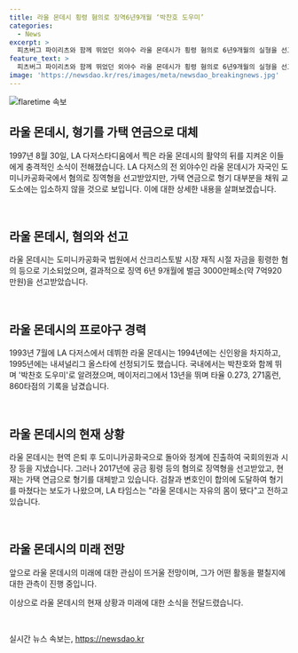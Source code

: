 ```yaml
---
title: 라울 몬데시 횡령 혐의로 징역6년9개월 ‘박찬호 도우미’
categories:
  - News
excerpt: >
  피츠버그 파이리츠와 함께 뛰었던 외야수 라울 몬데시가 횡령 혐의로 6년9개월의 실형을 선고받았지만, 가택 연금을 통해 대부분의 형기를 채워 교도소에는 입소하지 않을 것으로 보인다. 몬데시는 2017년에도 공금 횡령 등으로 징역형을 받았으나 이미 가택 연금으로 형기를 채워 끝낸 상태다. 이로써 몬데시는 형기를 마쳐 자유의 몸이 됐다는 소식이다.
feature_text: >
  피츠버그 파이리츠와 함께 뛰었던 외야수 라울 몬데시가 횡령 혐의로 6년9개월의 실형을 선고받았지만, 가택 연금을 통해 대부분의 형기를 채워 교도소에는 입소하지 않을 것으로 보인다. 몬데시는 2017년에도 공금 횡령 등으로 징역형을 받았으나 이미 가택 연금으로 형기를 채워 끝낸 상태다. 이로써 몬데시는 형기를 마쳐 자유의 몸이 됐다는 소식이다.
image: 'https://newsdao.kr/res/images/meta/newsdao_breakingnews.jpg'
---
```


<p><img src="https://newsdao.kr/res/images/meta/newsdao_breakingnews.jpg" alt="flaretime 속보" /></p>

<h2>라울 몬데시, 형기를 가택 연금으로 대체</h2>

<p>1997년 8월 30일, LA 다저스타디움에서 찍은 라울 몬데시의 활약의 뒤를 지켜온 이들에게 충격적인 소식이 전해졌습니다. LA 다저스의 전 외야수인 라울 몬데시가 자국인 도미니카공화국에서 혐의로 징역형을 선고받았지만, 가택 연금으로 형기 대부분을 채워 교도소에는 입소하지 않을 것으로 보입니다. 이에 대한 상세한 내용을 살펴보겠습니다.</p>

<p data-ke-size="size16">&nbsp;</p>

<h2>라울 몬데시, 혐의와 선고</h2>

<p>라울 몬데시는 도미니카공화국 법원에서 산크리스토발 시장 재직 시절 자금을 횡령한 혐의 등으로 기소되었으며, 결과적으로 징역 6년 9개월에 벌금 3000만페소(약 7억920만원)을 선고받았습니다.</p>

<p data-ke-size="size16">&nbsp;</p>

<h2>라울 몬데시의 프로야구 경력</h2>

<p>1993년 7월에 LA 다저스에서 데뷔한 라울 몬데시는 1994년에는 신인왕을 차지하고, 1995년에는 내셔널리그 올스타에 선정되기도 했습니다. 국내에서는 박찬호와 함께 뛰며 '박찬호 도우미'로 알려졌으며, 메이저리그에서 13년을 뛰며 타율 0.273, 271홈런, 860타점의 기록을 남겼습니다.</p>

<p data-ke-size="size16">&nbsp;</p>

<h2>라울 몬데시의 현재 상황</h2>

<p>라울 몬데시는 현역 은퇴 후 도미니카공화국으로 돌아와 정계에 진출하여 국회의원과 시장 등을 지냈습니다. 그러나 2017년에 공금 횡령 등의 혐의로 징역형을 선고받았고, 현재는 가택 연금으로 형기를 대체받고 있습니다. 검찰과 변호인이 합의에 도달하여 형기를 마쳤다는 보도가 나왔으며, LA 타임스는 "라울 몬데시는 자유의 몸이 됐다"고 전하고 있습니다.</p>

<p data-ke-size="size16">&nbsp;</p>

<h2>라울 몬데시의 미래 전망</h2>

<p>앞으로 라울 몬데시의 미래에 대한 관심이 뜨거울 전망이며, 그가 어떤 활동을 펼칠지에 대한 관측이 진행 중입니다.</p>

<p>이상으로 라울 몬데시의 현재 상황과 미래에 대한 소식을 전달드렸습니다.</p>

<p data-ke-size="size16">&nbsp;</p>
실시간 뉴스 속보는, <a href="https://newsdao.kr" rel="dofollow">https://newsdao.kr</a>



